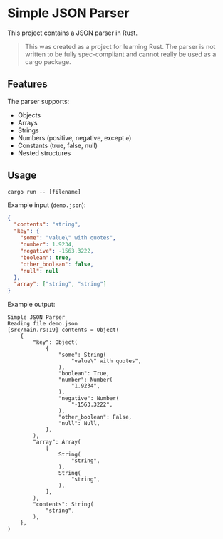 # Simple JSON Parser

This project contains a JSON parser in Rust.

> This was created as a project for learning Rust. The parser is not written to be fully spec-compliant and cannot really be used as a cargo package.

## Features

The parser supports:

- Objects
- Arrays
- Strings
- Numbers (positive, negative, except `e`)
- Constants (true, false, null)
- Nested structures

## Usage

```
cargo run -- [filename]
```

Example input (`demo.json`):

```JSON
{
  "contents": "string",
  "key": {
    "some": "value\" with quotes",
    "number": 1.9234,
    "negative": -1563.3222,
    "boolean": true,
    "other_boolean": false,
    "null": null
  },
  "array": ["string", "string"]
}
```

Example output:

```
Simple JSON Parser
Reading file demo.json
[src/main.rs:19] contents = Object(
    {
        "key": Object(
            {
                "some": String(
                    "value\" with quotes",
                ),
                "boolean": True,
                "number": Number(
                    "1.9234",
                ),
                "negative": Number(
                    "-1563.3222",
                ),
                "other_boolean": False,
                "null": Null,
            },
        ),
        "array": Array(
            [
                String(
                    "string",
                ),
                String(
                    "string",
                ),
            ],
        ),
        "contents": String(
            "string",
        ),
    },
)
```
